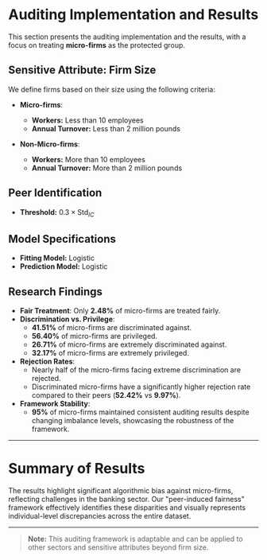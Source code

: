 # Auditing Implementation and Results

This section presents the auditing implementation and the results, with a focus on treating **micro-firms** as the protected group.

## Sensitive Attribute: Firm Size

We define firms based on their size using the following criteria:

- **Micro-firms**:
  - **Workers:** Less than 10 employees
  - **Annual Turnover:** Less than 2 million pounds

- **Non-Micro-firms**:
  - **Workers:** More than 10 employees
  - **Annual Turnover:** More than 2 million pounds

## Peer Identification

- **Threshold:** $0.3 \times \text{Std}_{IC}$

## Model Specifications

- **Fitting Model:** Logistic 
- **Prediction Model:** Logistic 

## Research Findings

- **Fair Treatment**: Only **2.48%** of micro-firms are treated fairly.
- **Discrimination vs. Privilege**: 
  - **41.51%** of micro-firms are discriminated against.
  - **56.40%** of micro-firms are privileged.
  - **26.71%** of micro-firms are extremely discriminated against.
  - **32.17%** of micro-firms are extremely privileged.
- **Rejection Rates**:
  - Nearly half of the micro-firms facing extreme discrimination are rejected.
  - Discriminated micro-firms have a significantly higher rejection rate compared to their peers (**52.42%** vs **9.97%**).
- **Framework Stability**:
  - **95%** of micro-firms maintained consistent auditing results despite changing imbalance levels, showcasing the robustness of the framework.


---
# Summary of Results
The results highlight significant algorithmic bias against micro-firms, reflecting challenges in the banking sector. Our "peer-induced fairness" framework effectively identifies these disparities and visually represents individual-level discrepancies across the entire dataset.

---
> **Note:** This auditing framework is adaptable and can be applied to other sectors and sensitive attributes beyond firm size.
